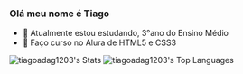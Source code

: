 ### Olá meu nome é Tiago

- 🔭 Atualmente estou estudando, 3°ano do Ensino Médio
- 🌱 Faço curso no Alura de HTML5 e CSS3

![tiagoadag1203's Stats](https://github-readme-stats.vercel.app/api?username=tiagoadag1203&theme=nightowl&show_icons=true&hide_border=false&count_private=true)
![tiagoadag1203's Top Languages](https://github-readme-stats.vercel.app/api/top-langs/?username=tiagoadag1203&theme=nightowl&show_icons=true&hide_border=false&layout=compact)
